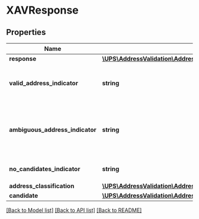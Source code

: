 # XAVResponse

## Properties
Name | Type | Description | Notes
------------ | ------------- | ------------- | -------------
**response** | [**\UPS\AddressValidation\AddressValidation\XAVResponseResponse**](XAVResponseResponse.md) |  | 
**valid_address_indicator** | **string** | Indicates query found a valid match. | [optional] 
**ambiguous_address_indicator** | **string** | Indicates query could not find exact match. Candidate list follows. | [optional] 
**no_candidates_indicator** | **string** | No Candidate found. | [optional] 
**address_classification** | [**\UPS\AddressValidation\AddressValidation\XAVResponseAddressClassification**](XAVResponseAddressClassification.md) |  | [optional] 
**candidate** | [**\UPS\AddressValidation\AddressValidation\XAVResponseCandidate**](XAVResponseCandidate.md) |  | [optional] 

[[Back to Model list]](../../README.md#documentation-for-models) [[Back to API list]](../../README.md#documentation-for-api-endpoints) [[Back to README]](../../README.md)

